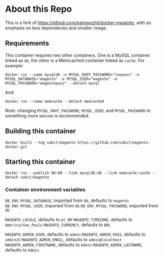 # About this Repo

This is a fork of https://github.com/paimpozhil/docker-magento, with an emphasis on less dependecies and smaller image.

## Requirements

This container requires two other containers. One is a MySQL container linked as `db`, the other is a Memcached container linked as `cache`. For example:
```
docker run --name mysqldb -e MYSQL_ROOT_PASSWORD="roopass" -e MYSQL_DATABASE="magento" -e MYSQL_USER="magento" -e MYSQL_PASSWORD="magentopass" --detach mysql
```
And:
```
docker run --name memcache --detach memcached
```

Note: changing `MYSQL_ROOT_PASSWORD`, `MYSQL_USER`, and `MYSQL_PASSWORD` to something more secure is recommended.

## Building this container

```
docker build --tag nakit/magento https://github.com/nakit/magento-docker.git
```

## Starting this container

```
docker run --publish 80:80 --link mysqldb:db --link memcache:cache --detach nakit/magento
```

### Container environment variables

`DB_ENV_MYSQL_DATABASE`, imported from `db`, defaults to `magento`
`DB_ENV_MYSQL_USER`, imported from `db`
`DB_ENV_MYSQL_PASSWORD`, imported from `db`

`MAGENTO_LOCALE`, defaults to `pt_BR`
`MAGENTO_TIMEZONE`, defaults to `America/Sao_Paulo`
`MAGENTO_CURRENCY`, defaults to `BRL`

`MAGENTO_ADMIN_USER`, defaults to `admin`
`MAGENTO_ADMIN_PASS`, defaults to `admin25`
`MAGENTO_ADMIN_EMAIL`, defaults to `admin@localhost`
`MAGENTO_ADMIN_FIRSTNAME`, defaults to `Admin`
`MAGENTO_ADMIN_LASTNAME`, defaults to `Admin`
